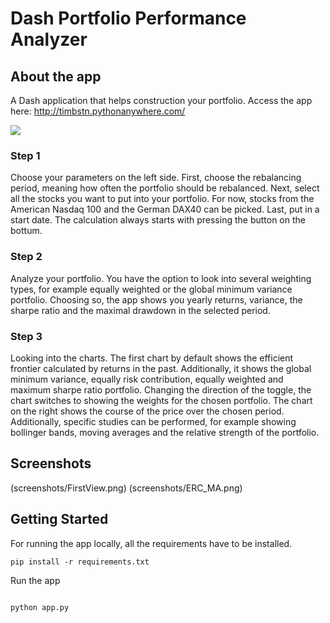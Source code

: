 # Dash Portfolio Performance Analyzer

## About the app

A Dash application that helps construction your portfolio. 
Access the app here: http://timbstn.pythonanywhere.com/

<img src="images/ERC_MA.PNG?raw=true"/>

### Step 1

Choose your parameters on the left side. First, choose the rebalancing period, meaning how often the portfolio should be rebalanced. 
Next, select all the stocks you want to put into your portfolio. For now, stocks from the American Nasdaq 100 and the German DAX40
can be picked. Last, put in a start date. The calculation always starts with pressing the button on the bottum. 

### Step 2
Analyze your portfolio. You have the option to look into several weighting types, for example equally weighted or the global minimum 
variance portfolio. Choosing so, the app shows you yearly returns, variance, the sharpe ratio and the maximal drawdown in the 
selected period. 

### Step 3
Looking into the charts. The first chart by default shows the efficient frontier calculated by returns in the past. Additionally,
it shows the global minimum variance, equally risk contribution, equally weighted and maximum sharpe ratio portfolio. Changing the
direction of the toggle, the chart switches to showing the weights for the chosen portfolio.
The chart on the right shows the course of the price over the chosen period. Additionally, specific studies can be performed, for example
showing bollinger bands, moving averages and the relative strength of the portfolio.



## Screenshots

(screenshots/FirstView.png)
(screenshots/ERC_MA.png)


## Getting Started
For running the app locally, all the requirements have to be installed.


```
pip install -r requirements.txt

```

Run the app

```

python app.py

```

